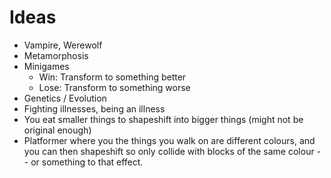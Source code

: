 # Ideas
- Vampire, Werewolf
- Metamorphosis
- Minigames
    - Win: Transform to something better
    - Lose: Transform to something worse
- Genetics / Evolution
- Fighting illnesses, being an illness
- You eat smaller things to shapeshift into bigger things (might not be original enough)
- Platformer where you the things you walk on are different colours,
and you can then shapeshift so only collide with blocks of the same colour --
or something to that effect.
